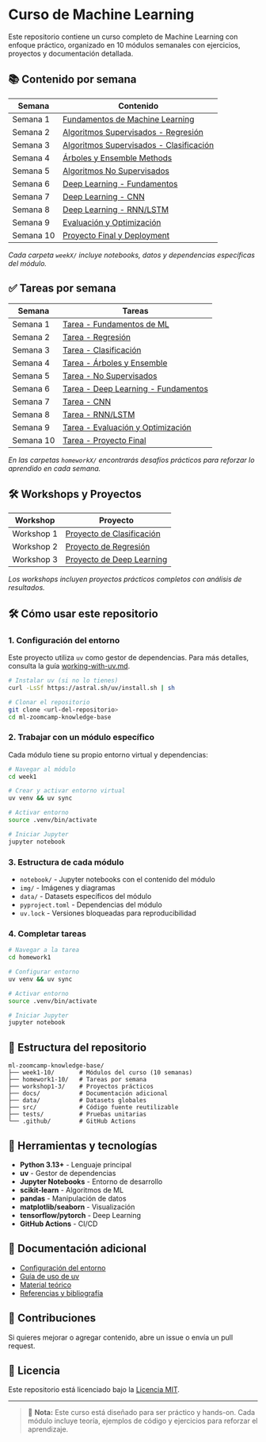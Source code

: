 # Curso de Machine Learning

Este repositorio contiene un curso completo de Machine Learning con enfoque práctico, organizado en 10 módulos semanales con ejercicios, proyectos y documentación detallada.

## 📚 Contenido por semana

| Semana   | Contenido                                                          |
| -------- | -------------------------------------------------------------------|
| Semana 1 | [Fundamentos de Machine Learning](./week1/)                        |
| Semana 2 | [Algoritmos Supervisados - Regresión](./week2/)                    |
| Semana 3 | [Algoritmos Supervisados - Clasificación](./week3/)                |
| Semana 4 | [Árboles y Ensemble Methods](./week4/)                             |
| Semana 5 | [Algoritmos No Supervisados](./week5/)                             |
| Semana 6 | [Deep Learning - Fundamentos](./week6/)                            |
| Semana 7 | [Deep Learning - CNN](./week7/)                                    |
| Semana 8 | [Deep Learning - RNN/LSTM](./week8/)                               |
| Semana 9 | [Evaluación y Optimización](./week9/)                              |
| Semana 10| [Proyecto Final y Deployment](./week10/)                           |

*Cada carpeta `weekX/` incluye notebooks, datos y dependencias específicas del módulo.*

## ✅ Tareas por semana

| Semana   | Tareas                                                                |
| -------- | ----------------------------------------------------------------------|
| Semana 1 | [Tarea - Fundamentos de ML](./homework1/)                             |
| Semana 2 | [Tarea - Regresión](./homework2/)                                     |
| Semana 3 | [Tarea - Clasificación](./homework3/)                                 |
| Semana 4 | [Tarea - Árboles y Ensemble](./homework4/)                            |
| Semana 5 | [Tarea - No Supervisados](./homework5/)                               |
| Semana 6 | [Tarea - Deep Learning - Fundamentos](./homework6/)                   |
| Semana 7 | [Tarea - CNN](./homework7/)                                           |
| Semana 8 | [Tarea - RNN/LSTM](./homework8/)                                      |
| Semana 9 | [Tarea - Evaluación y Optimización](./homework9/)                     |
| Semana 10| [Tarea - Proyecto Final](./homework10/)                               |

*En las carpetas `homeworkX/` encontrarás desafíos prácticos para reforzar lo aprendido en cada semana.*

## 🛠️ Workshops y Proyectos

| Workshop | Proyecto                                                              |
| -------- | ----------------------------------------------------------------------|
| Workshop 1 | [Proyecto de Clasificación](./workshop1/)                             |
| Workshop 2 | [Proyecto de Regresión](./workshop2/)                                 |
| Workshop 3 | [Proyecto de Deep Learning](./workshop3/)                             |

*Los workshops incluyen proyectos prácticos completos con análisis de resultados.*

## 🛠️ Cómo usar este repositorio

### 1. Configuración del entorno

Este proyecto utiliza `uv` como gestor de dependencias. Para más detalles, consulta la guía [working-with-uv.md](./docs/working-with-uv.md).

```bash
# Instalar uv (si no lo tienes)
curl -LsSf https://astral.sh/uv/install.sh | sh

# Clonar el repositorio
git clone <url-del-repositorio>
cd ml-zoomcamp-knowledge-base
```

### 2. Trabajar con un módulo específico

Cada módulo tiene su propio entorno virtual y dependencias:

```bash
# Navegar al módulo
cd week1

# Crear y activar entorno virtual
uv venv && uv sync

# Activar entorno
source .venv/bin/activate

# Iniciar Jupyter
jupyter notebook
```

### 3. Estructura de cada módulo

- `notebook/` - Jupyter notebooks con el contenido del módulo
- `img/` - Imágenes y diagramas
- `data/` - Datasets específicos del módulo
- `pyproject.toml` - Dependencias del módulo
- `uv.lock` - Versiones bloqueadas para reproducibilidad

### 4. Completar tareas

```bash
# Navegar a la tarea
cd homework1

# Configurar entorno
uv venv && uv sync

# Activar entorno
source .venv/bin/activate

# Iniciar Jupyter
jupyter notebook
```

## 📁 Estructura del repositorio

```
ml-zoomcamp-knowledge-base/
├── week1-10/       # Módulos del curso (10 semanas)
├── homework1-10/   # Tareas por semana
├── workshop1-3/    # Proyectos prácticos
├── docs/           # Documentación adicional
├── data/           # Datasets globales
├── src/            # Código fuente reutilizable
├── tests/          # Pruebas unitarias
└── .github/        # GitHub Actions
```

## 🔧 Herramientas y tecnologías

- **Python 3.13+** - Lenguaje principal
- **uv** - Gestor de dependencias
- **Jupyter Notebooks** - Entorno de desarrollo
- **scikit-learn** - Algoritmos de ML
- **pandas** - Manipulación de datos
- **matplotlib/seaborn** - Visualización
- **tensorflow/pytorch** - Deep Learning
- **GitHub Actions** - CI/CD

## 📖 Documentación adicional

- [Configuración del entorno](./docs/setup-environment.md)
- [Guía de uso de uv](./docs/working-with-uv.md)
- [Material teórico](./docs/teoria/)
- [Referencias y bibliografía](./docs/referencias/)

## 🤝 Contribuciones

Si quieres mejorar o agregar contenido, abre un issue o envía un pull request.

## 📝 Licencia

Este repositorio está licenciado bajo la [Licencia MIT](LICENSE).

---

> 📌 **Nota:** Este curso está diseñado para ser práctico y hands-on. Cada módulo incluye teoría, ejemplos de código y ejercicios para reforzar el aprendizaje.
